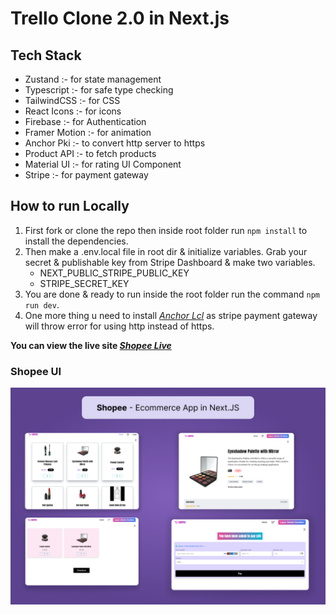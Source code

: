 # Trello Clone 2.0 in Next.js

## Tech Stack

- Zustand :- for state management
- Typescript :- for safe type checking
- TailwindCSS :- for CSS
- React Icons :- for icons
- Firebase :- for Authentication
- Framer Motion :- for animation
- Anchor Pki :- to convert http server to https
- Product API :- to fetch products
- Material UI :- for rating UI Component
- Stripe :- for payment gateway

## How to run Locally

1. First fork or clone the repo then inside root folder run `npm install` to install the dependencies.
2. Then make a .env.local file in root dir & initialize variables. Grab your secret & publishable key from Stripe Dashboard & make two variables.
   * NEXT_PUBLIC_STRIPE_PUBLIC_KEY
   * STRIPE_SECRET_KEY
3. You are done & ready to run inside the root folder run the command `npm run dev`.
4. One more thing u need to install _[Anchor Lcl](https://lcl.host/)_ as stripe payment gateway will throw error for using http instead of https.

**You can view the live site _[Shopee Live](https://next-js-e-commerce-store-redux.vercel.app/)_**

### Shopee UI

![App UI](./src/ecommerce.png)
